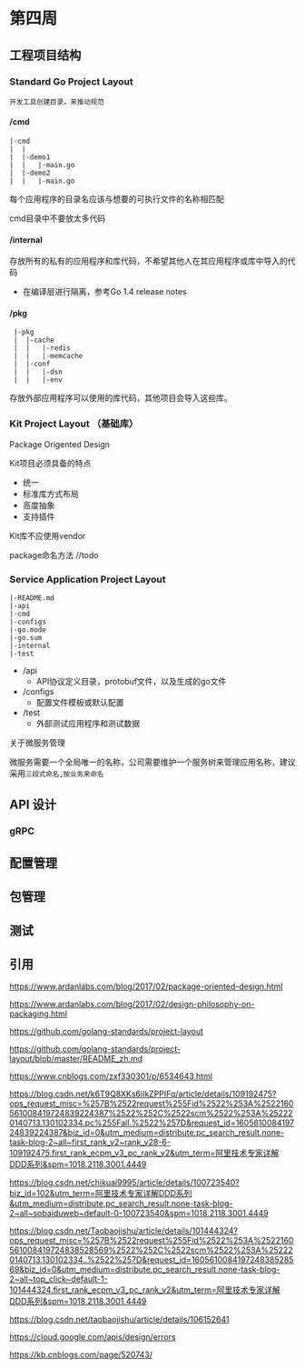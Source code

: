 # 第四周

## 工程项目结构

### Standard Go Project Layout

    开发工具创建目录，来推动规范

    
####  /cmd

```
|-cmd
|  |
|  |-demo1
|  |   |-main.go
|  |-demo2
|  |   |-main.go   
```

每个应用程序的目录名应该与想要的可执行文件的名称相匹配

cmd目录中不要放太多代码

#### /internal

存放所有的私有的应用程序和库代码，不希望其他人在其应用程序或库中导入的代码

* 在编译层进行隔离，参考Go 1.4 release notes

#### /pkg

```
 |-pkg
 |  |-cache
 |  |   |-redis
 |  |   |-memcache
 |  |-conf
 |  |   |-dsn
 |  |   |-env
```

存放外部应用程序可以使用的库代码，其他项目会导入这些库。

### Kit Project Layout （基础库）

Package Origented Design

Kit项目必须具备的特点
* 统一
* 标准库方式布局
* 高度抽象
* 支持插件

Kit库不应使用vendor

package命名方法 //todo

### Service Application Project Layout

```
|-README.md
|-api
|-cmd
|-configs
|-go.mode
|-go.sum
|-internal
|-test
```

* /api
  * API协议定义目录，protobuf文件，以及生成的go文件
* /configs
  * 配置文件模板或默认配置
* /test
  * 外部测试应用程序和测试数据

关于微服务管理

微服务需要一个全局唯一的名称，公司需要维护一个服务树来管理应用名称，建议采用`三段式命名,按业务来命名`


## API 设计

### gRPC

## 配置管理

## 包管理

## 测试

## 引用
https://www.ardanlabs.com/blog/2017/02/package-oriented-design.html

https://www.ardanlabs.com/blog/2017/02/design-philosophy-on-packaging.html

https://github.com/golang-standards/project-layout

https://github.com/golang-standards/project-layout/blob/master/README_zh.md

https://www.cnblogs.com/zxf330301/p/6534643.html

https://blog.csdn.net/k6T9Q8XKs6iIkZPPIFq/article/details/109192475?ops_request_misc=%257B%2522request%255Fid%2522%253A%2522160561008419724839224387%2522%252C%2522scm%2522%253A%252220140713.130102334.pc%255Fall.%2522%257D&request_id=160561008419724839224387&biz_id=0&utm_medium=distribute.pc_search_result.none-task-blog-2~all~first_rank_v2~rank_v28-6-109192475.first_rank_ecpm_v3_pc_rank_v2&utm_term=阿里技术专家详解DDD系列&spm=1018.2118.3001.4449

https://blog.csdn.net/chikuai9995/article/details/100723540?biz_id=102&utm_term=阿里技术专家详解DDD系列&utm_medium=distribute.pc_search_result.none-task-blog-2~all~sobaiduweb~default-0-100723540&spm=1018.2118.3001.4449

https://blog.csdn.net/Taobaojishu/article/details/101444324?ops_request_misc=%257B%2522request%255Fid%2522%253A%2522160561008419724838528569%2522%252C%2522scm%2522%253A%252220140713.130102334..%2522%257D&request_id=160561008419724838528569&biz_id=0&utm_medium=distribute.pc_search_result.none-task-blog-2~all~top_click~default-1-101444324.first_rank_ecpm_v3_pc_rank_v2&utm_term=阿里技术专家详解DDD系列&spm=1018.2118.3001.4449

https://blog.csdn.net/taobaojishu/article/details/106152641

https://cloud.google.com/apis/design/errors

https://kb.cnblogs.com/page/520743/